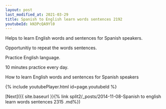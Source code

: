 ```yaml
---
layout: post
last_modified_at: 2021-03-29
title: Spanish to English learn words sentences 2192 
youtubeId: kN3PcQA9Yl0
---
```

 
 
Helps to learn English words and sentences for Spanish speakers.

Opportunitiy to repeat the words sentences. 

Practice English language. 
 
10 minutes practice every day. 
 
How to learn English words and sentences for Spanish speakers 
 
{% include youtubePlayer.html id=page.youtubeId %}
 
 
[Next]({{ site.baseurl }}{% link  split2/_posts/2014-11-08-Spanish to english learn words sentences 2315 .md%})
 
